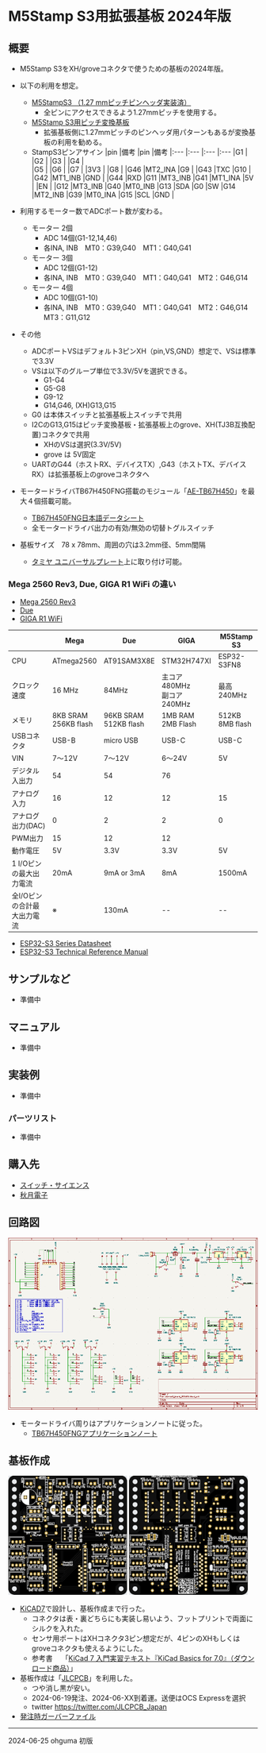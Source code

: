 # M5Stamp S3用拡張基板 2024年版

## 概要

+ M5Stamp S3をXH/groveコネクタで使うための基板の2024年版。
+ 以下の利用を想定。
  - [M5StampS3 （1.27 mmピッチピンヘッダ実装済）](https://www.switch-science.com/products/9176)
    - 全ピンにアクセスできるよう1.27mmピッチを使用する。
  - [M5Stamp S3用ピッチ変換基板](https://www.switch-science.com/products/9178)
    - 拡張基板側に1.27mmピッチのピンヘッダ用パターンもあるが変換基板の利用を勧める。
  - StampS3ピンアサイン
    |pin  |備考     |pin  |備考
    |:--- |:---     |:--- |:---
    |G1   |
    |G2   |
    |G3   |
    |G4   |  
    |G5   |
    |G6   |
    |G7   |         |3V3  |
    |G8   |         |G46  |MT2_INA
    |G9   |         |G43  |TXC
    |G10  |         |G42  |MT1_INB
    |GND  |         |G44  |RXD
    |G11  |MT3_INB  |G41  |MT1_INA
    |5V   |         |EN   |
    |G12  |MT3_INB  |G40  |MT0_INB
    |G13  |SDA      |G0   |SW
    |G14  |MT2_INB  |G39  |MT0_INA
    |G15  |SCL      |GND  |
+ 利用するモーター数でADCポート数が変わる。
  - モーター 2個
    - ADC 14個(G1-12,14,46)
    - 各INA, INB　MT0：G39,G40　MT1：G40,G41
  - モーター 3個
    - ADC 12個(G1-12)
    - 各INA, INB　MT0：G39,G40　MT1：G40,G41　MT2：G46,G14
  - モーター 4個
    - ADC 10個(G1-10)
    - 各INA, INB　MT0：G39,G40　MT1：G40,G41　MT2：G46,G14　MT3：G11,G12
+ その他
  - ADCポートVSはデフォルト3ピンXH（pin,VS,GND）想定で、VSは標準で3.3V
  - VSは以下のグループ単位で3.3V/5Vを選択できる。
    - G1-G4
    - G5-G8
    - G9-12
    - G14,G46, (XH)G13,G15
  - G0 は本体スイッチと拡張基板上スイッチで共用
  - I2CのG13,G15はピッチ変換基板・拡張基板上のgrove、XH(TJ3B互換配置)コネクタで共用
    - XHのVSは選択(3.3V/5V)
    - grove は 5V固定
  - UARTのG44（ホストRX、デバイスTX）,G43（ホストTX、デバイスRX）は拡張基板上のgroveコネクタへ

+ モータードライバTB67H450FNG搭載のモジュール「[AE-TB67H450](https://akizukidenshi.com/catalog/g/gK-14753/)」を最大４個搭載可能。
  + [TB67H450FNG日本語データシート](https://toshiba.semicon-storage.com/info/TB67H450FNG_datasheet_ja_20201126.pdf?did=65345&prodName=TB67H450FNG)
  + 全モータードライバ出力の有効/無効の切替トグルスイッチ

+ 基板サイズ　78 x 78mm、周囲の穴は3.2mm径、5mm間隔
  + [タミヤ ユニバーサルプレート](https://www.tamiya.com/japan/products/70172/index.html)上に取り付け可能。

### Mega 2560 Rev3, Due, GIGA R1 WiFi の違い

+ [Mega 2560 Rev3](https://docs.arduino.cc/hardware/mega-2560)
+ [Due](https://docs.arduino.cc/hardware/due)
+ [GIGA R1 WiFi](https://docs.arduino.cc/hardware/giga-r1-wifi)

| 　　 | Mega | Due | GIGA | M5Stamp S3
| ---- | ---- | ---- | ---- | ----
| CPU | ATmega2560 | AT91SAM3X8E | STM32H747XI | ESP32-S3FN8
| クロック速度 | 16 MHz | 84MHz | 主コア 480MHz<br>副コア 240MHz | 最高240MHz
| メモリ | 8KB SRAM<br>256KB flash | 96KB SRAM<br>512KB flash | 1MB RAM<br>2MB Flash | 512KB<br>8MB flash
| USBコネクタ | USB-B | micro USB | USB-C | USB-C
| VIN | 7～12V | 7～12V | 6～24V | 5V
| デジタル入出力 | 54 | 54 | 76 | 
| アナログ入力 | 16 | 12 | 12 | 15
| アナログ出力(DAC) | 0 | 2 | 2 | 0
| PWM出力 | 15 | 12 | 12 | 
| 動作電圧 | 5V | 3.3V | 3.3V | 5V
| 1 I/Oピンの最大出力電流 | 20mA | 9mA or 3mA | 8mA | 1500mA
| 全I/Oピンの合計最大出力電流 | ※ | 130mA | -- | -- 

+ [ESP32-S3 Series Datasheet](https://www.espressif.com/sites/default/files/documentation/esp32-s3_datasheet_en.pdf)
+ [ESP32-S3 Technical Reference Manual](https://www.espressif.com/sites/default/files/documentation/esp32-s3_technical_reference_manual_en.pdf)




## サンプルなど
+ 準備中


## マニュアル
+ 準備中


## 実装例
+ 準備中


### パーツリスト

+ 準備中
 
## 購入先

+ [スイッチ・サイエンス](https://www.switch-science.com/)
+ [秋月電子](https://akizukidenshi.com/catalog/)


## 回路図

<img src="./documents/schema202406.png">

- モータードライバ周りはアプリケーションノートに従った。
  - [TB67H450FNGアプリケーションノート](https://akizukidenshi.com/download/ds/toshiba/TB67H450FNG_application_note_ja_20190510.pdf)


## 基板作成

<img src="./documents/board202406top.png" height="240px">
<img src="./documents/board202406bottom.png" height="240px">

+ [KiCAD7](https://www.kicad.org/)で設計し、基板作成まで行った。
  + コネクタは表・裏どちらにも実装し易いよう、フットプリントで両面にシルクを入れた。
  + センサ用ポートはXHコネクタ3ピン想定だが、4ピンのXHもしくはgroveコネクタも使えるようにした。
  + 参考書　 「[KiCad 7 入門実習テキスト『KiCad Basics for 7.0』（ダウンロード商品）](https://booth.pm/ja/items/4560998)」
+ 基板作成は「[JLCPCB](https://jlcpcb.com/)」を利用した。
  + つや消し黒が安い。
  + 2024-06-19発注、2024-06-XX到着運。送便はOCS Expressを選択
  + twitter https://twitter.com/JLCPCB_Japan
+ [発注時ガーバーファイル](./pcb/stamps3_board_202406)

----

2024-06-25 ohguma 初版
